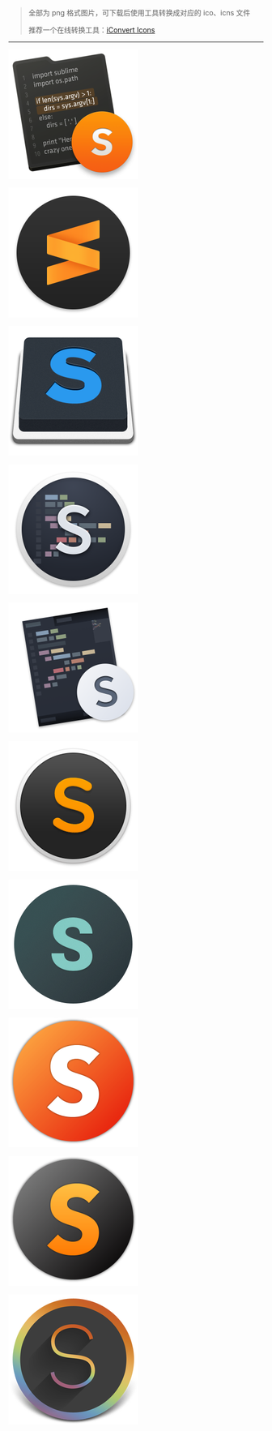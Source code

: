 
>
> 全部为 png 格式图片，可下载后使用工具转换成对应的 ico、icns 文件
>
> 推荐一个在线转换工具：[iConvert Icons](https://iconsnverticons.com/online/)
>

---

<p>
    <a href="./icons/st3001.png">
        <img src="./icons/st3001.png" width="256" height="256" alt="Sublime icon"  />
    </a>
</p>
<p>
    <a href="./icons/st3002.png">
        <img src="./icons/st3002.png" width="256" height="256" alt="Sublime icon"  />
    </a>
</p>
<p>
    <a href="./icons/st3003.png">
        <img src="./icons/st3003.png" width="256" height="256" alt="Sublime icon"  />
    </a>
</p>
<p>
    <a href="./icons/st3004.png">
        <img src="./icons/st3004.png" width="256" height="256" alt="Sublime icon"  />
    </a>
</p>
<p>
    <a href="./icons/st3005.png">
        <img src="./icons/st3005.png" width="256" height="256" alt="Sublime icon"  />
    </a>
</p>
<p>
    <a href="./icons/st3006.png">
        <img src="./icons/st3006.png" width="256" height="256" alt="Sublime icon"  />
    </a>
</p>
<p>
    <a href="./icons/st3007.png">
        <img src="./icons/st3007.png" width="256" height="256" alt="Sublime icon"  />
    </a>
</p>
<p>
    <a href="./icons/st3008.png">
        <img src="./icons/st3008.png" width="256" height="256" alt="Sublime icon"  />
    </a>
</p>
<p>
    <a href="./icons/st3009.png">
        <img src="./icons/st3009.png" width="256" height="256" alt="Sublime icon"  />
    </a>
</p>
<p>
    <a href="./icons/st3010.png">
        <img src="./icons/st3010.png" width="256" height="256" alt="Sublime icon"  />
    </a>
<p>
